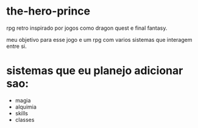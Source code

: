 # the-hero-prince
rpg retro inspirado por jogos como dragon quest e final fantasy.

meu objetivo para esse jogo e um rpg com varios sistemas
que interagem entre si.

# sistemas que eu planejo adicionar sao:
* magia
* alquimia
* skills
* classes
